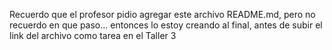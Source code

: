 Recuerdo que el profesor pidio agregar este archivo README.md, pero no recuerdo en que paso...
entonces lo estoy creando al final, antes de subir el link del archivo como tarea en el Taller 3
